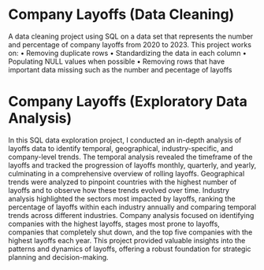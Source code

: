 # Company Layoffs (Data Cleaning)
A data cleaning project using SQL on a data set that represents the number and percentage of company layoffs from 2020 to 2023. 
This project works on:
  • Removing duplicate rows
  • Standardizing the data in each column
  • Populating NULL values when possible
  • Removing rows that have important data missing such as the number and pecentage of layoffs


# Company Layoffs (Exploratory Data Analysis)
In this SQL data exploration project, I conducted an in-depth analysis of layoffs data to identify temporal, geographical, industry-specific, and company-level trends. The temporal analysis revealed the timeframe of the layoffs and tracked the progression of layoffs monthly, quarterly, and yearly, culminating in a comprehensive overview of rolling layoffs. Geographical trends were analyzed to pinpoint countries with the highest number of layoffs and to observe how these trends evolved over time. Industry analysis highlighted the sectors most impacted by layoffs, ranking the percentage of layoffs within each industry annually and comparing temporal trends across different industries. Company analysis focused on identifying companies with the highest layoffs, stages most prone to layoffs, companies that completely shut down, and the top five companies with the highest layoffs each year. This project provided valuable insights into the patterns and dynamics of layoffs, offering a robust foundation for strategic planning and decision-making.
